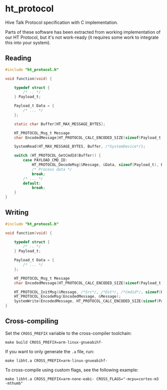# ht_protocol
Hive Talk Protocol specification with C implementation.

Parts of these software has been extracted from working implementation of our HT Protocol, but it's not work-ready (it requires some work to integrate this into your system).

## Reading

```c
#include "ht_protocol.h"

void function(void) {

    typedef struct {
        /* .. */
    } Payload_t;

    Payload_t Data = {
        /* ... */
    };

    static char Buffer[HT_MAX_MESSAGE_BYTES];

    HT_PROTOCOL_Msg_t Message
    char EncodedMessage[HT_PROTOCOL_CALC_ENCODED_SIZE(sizeof(Payload_t))];

    SystemRead(HT_MAX_MESSAGE_BYTES, Buffer, /*SystemDevice*/);

    switch (HT_PROTOCOL_GetCmdId(Buffer)) {
        case PAYLOAD_CMD_ID:
            HT_PROTOCOL_DecodeMsg(&Message, &Data, sizeof(Payload_t), Buffer);
            /* Process data */
            break;
        /* ... */
        default:
            break;
    }
}

```

## Writing

```c
#include "ht_protocol.h"

void function(void) {

    typedef struct {
        /* .. */
    } Payload_t;

    Payload_t Data = {
        /* ... */
    };

    HT_PROTOCOL_Msg_t Message
    char EncodedMessage[HT_PROTOCOL_CALC_ENCODED_SIZE(sizeof(Payload_t))];

    HT_PROTOCOL_InitMsg(&Message, /*Src*/, /*Dst*/, /*Cmdid*/, sizeof(Payload_t), (void *) &Data, true);
    HT_PROTOCOL_EncodeMsg(EncodedMessage, &Message);
    SystemWrite(EncodedMessage, HT_PROTOCOL_CALC_ENCODED_SIZE(sizeof(Payload_t)), /*SystemDevice*/);
}

```

## Cross-compiling
Set the `CROSS_PREFIX` variable to the cross-compiler toolchain:
```
make build CROSS_PREFIX=arm-linux-gnueabihf-
```

If you want to only generate the `.a` file, run:
```
make libht.a CROSS_PREFIX=arm-linux-gnueabihf-
```

To cross-compile using custom flags, see the following example:
```
make libht.a CROSS_PREFIX=arm-none-eabi- CROSS_FLAGS="-mcpu=cortex-m3 -mthumb"
```
